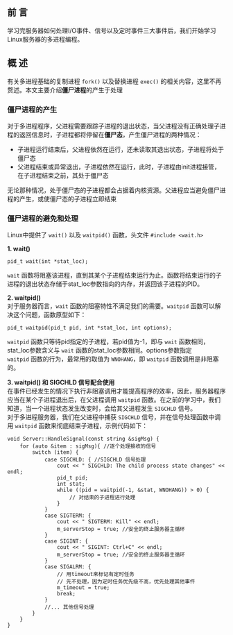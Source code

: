 ## 前 言
学习完服务器如何处理I/O事件、信号以及定时事件三大事件后，我们开始学习Linux服务器的多进程编程。

## 概 述
有关多进程基础的复制进程 `fork()` 以及替换进程 `exec()` 的相关内容，这里不再赘述。本文主要介绍**僵尸进程**的产生于处理

### 僵尸进程的产生
对于多进程程序，父进程需要跟踪子进程的退出状态，当父进程没有正确处理子进程的返回信息时，子进程都将停留在**僵尸态**，产生僵尸进程的两种情况：
- 子进程运行结束后，父进程依然在运行，还未读取其退出状态，子进程将处于僵尸态
- 父进程结束或异常退出，子进程依然在运行，此时，子进程由init进程接管，在子进程结束之前，其处于僵尸态

无论那种情况，处于僵尸态的子进程都会占据着内核资源。父进程应当避免僵尸进程的产生，或使僵尸态的子进程立即结束

### 僵尸进程的避免和处理
Linux中提供了 `wait()` 以及 `waitpid()` 函数，头文件 `#include <wait.h>`

**1. wait()**  
```
pid_t wait(int *stat_loc);
```
`wait` 函数将阻塞该进程，直到其某个子进程结束运行为止。函数将结束运行的子进程的退出状态存储于stat_loc参数指向的内存，并返回该子进程的PID。

**2. waitpid()**  
对于服务器而言，`wait` 函数的阻塞特性不满足我们的需要。`waitpid` 函数可以解决这个问题，函数原型如下：
```
pid_t waitpid(pid_t pid, int *stat_loc, int options);
```
`waitpid` 函数只等待pid指定的子进程，若pid值为-1，即与 `wait` 函数相同，stat_loc参数含义与 `wait` 函数的stat_loc参数相同。options参数指定  
`waitpid` 函数的行为，最常用的取值为 `WNOHANG`，即 `waitpid` 函数调用是非阻塞的。

**3. waitpid() 和 SIGCHLD 信号配合使用**  
在事件已经发生的情况下执行非阻塞调用才能提高程序的效率，因此，服务器程序应当在某个子进程退出后，在父进程调用 `waitpid` 函数。在之前的学习中，我们知道，当一个进程状态发生改变时，会给其父进程发生 `SIGCHLD` 信号。  
对于多进程服务器，我们在父进程中捕获 `SIGCHLD` 信号，并在信号处理函数中调用 `waitpid` 函数来彻底结束子进程，示例代码如下：
```
void Server::HandleSignal(const string &sigMsg) {
    for (auto &item : sigMsg){ //逐个处理接收的信号
        switch (item) {
            case SIGCHLD: { //SIGCHLD 信号处理
                cout << " SIGCHLD: The child process state changes" << endl;
                pid_t pid;
                int stat;
                while ((pid = waitpid(-1, &stat, WNOHANG)) > 0) {
                    // 对结束的子进程进行处理
                }
            }
            case SIGTERM: {
                cout << " SIGTERM: Kill" << endl;
                m_serverStop = true; //安全的终止服务器主循环
            }
            case SIGINT: {
                cout << " SIGINT: Ctrl+C" << endl;
                m_serverStop = true; //安全的终止服务器主循环
            }
            case SIGALRM: {
                // 用timeout来标记有定时任务
                // 先不处理，因为定时任务优先级不高，优先处理其他事件
                m_timeout = true;
                break;
            }
            //... 其他信号处理
        }
    }
}
```